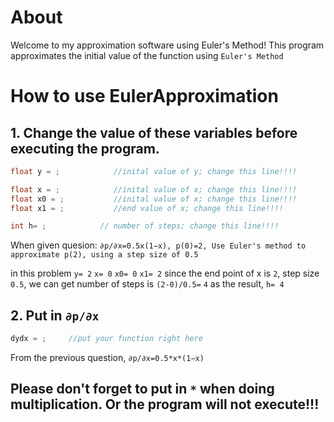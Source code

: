# About
Welcome to my approximation software using Euler's Method! This program approximates the initial value of the function using ```Euler's Method```

# How to use EulerApproximation
## 1. Change the value of these variables before executing the program.
```cpp
float y = ;            //inital value of y; change this line!!!!

float x = ;            //inital value of x; change this line!!!!            
float x0 = ;           //inital value of x; change this line!!!!            
float x1 = ;           //end value of x; change this line!!!!               

int h= ;            // number of steps; change this line!!!!             
```
When given quesion: ```∂p/∂x=0.5x(1−x), p(0)=2, Use Euler's method to approximate p(2), using a step size of 0.5``` 

in this problem 
```y= 2``` 
```x= 0``` 
```x0= 0``` 
```x1= 2```
since the end point of x is ```2```, step size ```0.5```, we can get number of steps is ```(2-0)/0.5=``` ```4```
as the result, ```h= 4```

## 2. Put in ```∂p/∂x``` 
```cpp
dydx = ;     //put your function right here 
```
From the previous question, ```∂p/∂x=0.5*x*(1−x)```
## Please don't forget to put in ```*``` when doing multiplication. Or the program will not execute!!!
